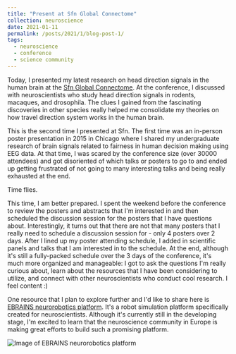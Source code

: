 ```yaml
---
title: "Present at Sfn Global Connectome"
collection: neuroscience
date: 2021-01-11
permalink: /posts/2021/1/blog-post-1/
tags:
  - neuroscience
  - conference
  - science community
---
```


Today, I presented my latest research on head direction signals in the human brain at the [Sfn Global Connectome](https://www.sfn.org/meetings/virtual-events/sfn-global-connectome-a-virtual-event/). At the conference, I discussed with neuroscientists who study head direction signals in rodents, macaques, and drosophila. The clues I gained from the fascinating discoveries in other species really helped me consolidate my theories on how travel direction system works in the human brain. 

This is the second time I presented at Sfn. The first time was an in-person poster presentation in 2015 in Chicago where I shared my undergraduate research of brain signals related to fairness in human decision making using EEG data. At that time, I was scared by the conference size (over 30000 attendees) and got disoriented of which talks or posters to go to and ended up getting frustrated of not going to many interesting talks and being really exhausted at the end.

Time flies.

This time, I am better prepared. I spent the weekend before the conference to review the posters and abstracts that I'm interested in and then scheduled the discussion session for the posters that I have questions about. Interestingly, it turns out that there are not that many posters that I really need to schedule a discussion session for - only 4 posters over 2 days. After I lined up my poster attending schedule, I added in scientific panels and talks that I am interested in to the schedule. At the end, although it's still a fully-packed schedule over the 3 days of the conference, it's much more organized and manageable: I got to ask the questions I'm really curious about, learn about the resources that I have been considering to utilize, and connect with other neuroscientists who conduct cool research. I feel content :)

One resource that I plan to explore further and I'd like to share here is [EBRAINS neurorobotics platform](https://neurorobotics.net/). It's a robot simulation platform specifically created for neuroscientists. Although it's currently still in the developing stage, I'm excited to learn that the neuroscience community in Europe is making great efforts to build such a promising platform.

![Image of EBRAINS neurorobotics platform](/images/ebrains_neurorobot_platform.png)

